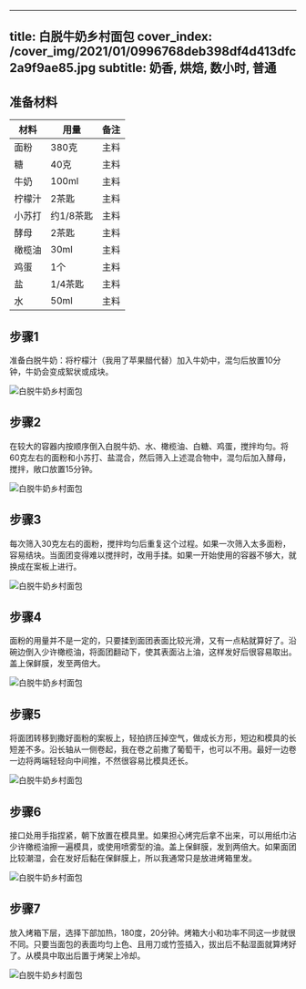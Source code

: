 
---
title: 白脱牛奶乡村面包
cover_index: /cover_img/2021/01/0996768deb398df4d413dfc2a9f9ae85.jpg
subtitle: 奶香, 烘焙, 数小时, 普通
---

## 准备材料

| 材料     | 用量 | 备注|
| ------- | ----- | --- |
| 面粉 | 380克| 主料 |
| 糖 | 40克| 主料 |
| 牛奶 | 100ml| 主料 |
| 柠檬汁 | 2茶匙| 主料 |
| 小苏打 | 约1/8茶匙| 主料 |
| 酵母 | 2茶匙| 主料 |
| 橄榄油 | 30ml| 主料 |
| 鸡蛋 | 1个| 主料 |
| 盐 | 1/4茶匙| 主料 |
| 水 | 50ml| 主料 |

## 步骤1

准备白脱牛奶：将柠檬汁（我用了苹果醋代替）加入牛奶中，混匀后放置10分钟，牛奶会变成絮状或成块。

![白脱牛奶乡村面包](https://i8.meishichina.com/attachment/recipe/201010/201010160158110.JPG?x-oss-process=style/p320) 

## 步骤2

在较大的容器内按顺序倒入白脱牛奶、水、橄榄油、白糖、鸡蛋，搅拌均匀。将60克左右的面粉和小苏打、盐混合，然后筛入上述混合物中，混匀后加入酵母，搅拌，敞口放置15分钟。

![白脱牛奶乡村面包](https://i8.meishichina.com/attachment/recipe/201010/201010160211251.JPG?x-oss-process=style/p320) 

## 步骤3

每次筛入30克左右的面粉，搅拌均匀后重复这个过程。如果一次筛入太多面粉，容易结块。当面团变得难以搅拌时，改用手揉。如果一开始使用的容器不够大，就换成在案板上进行。

![白脱牛奶乡村面包](https://i8.meishichina.com/attachment/recipe/201010/201010160218315.JPG?x-oss-process=style/p320) 

## 步骤4

面粉的用量并不是一定的，只要揉到面团表面比较光滑，又有一点粘就算好了。沿碗边倒入少许橄榄油，将面团翻动下，使其表面沾上油，这样发好后很容易取出。盖上保鲜膜，发至两倍大。

![白脱牛奶乡村面包](https://i8.meishichina.com/attachment/recipe/201010/201010160227271.JPG?x-oss-process=style/p320) 

## 步骤5

将面团转移到撒好面粉的案板上，轻拍挤压掉空气，做成长方形，短边和模具的长短差不多。沿长轴从一侧卷起，我在卷之前撒了葡萄干，也可以不用。最好一边卷一边将两端轻轻向中间推，不然很容易比模具还长。

![白脱牛奶乡村面包](https://i8.meishichina.com/attachment/recipe/201010/201010160255032.JPG?x-oss-process=style/p320) 

## 步骤6

接口处用手指捏紧，朝下放置在模具里。如果担心烤完后拿不出来，可以用纸巾沾少许橄榄油擦一遍模具，或使用喷雾型的油。盖上保鲜膜，发到两倍大。如果面团比较潮湿，会在发好后黏在保鲜膜上，所以我通常只是放进烤箱里发。

![白脱牛奶乡村面包](https://i8.meishichina.com/attachment/recipe/201010/201010160309383.JPG?x-oss-process=style/p320) 

## 步骤7

放入烤箱下层，选择下部加热，180度，20分钟。烤箱大小和功率不同这一步就很不同。只要当面包的表面均匀上色、且用刀或竹签插入，拔出后不黏湿面就算烤好了。从模具中取出后置于烤架上冷却。

![白脱牛奶乡村面包](https://i8.meishichina.com/attachment/recipe/201010/201010160325273.JPG?x-oss-process=style/p320) 


